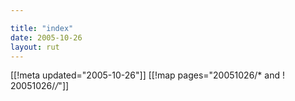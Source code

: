 ```yaml
---

title: "index"
date: 2005-10-26
layout: rut
---
```


[[!meta updated="2005-10-26"]]
[[!map pages="20051026/* and ! 20051026/*/*"]]
